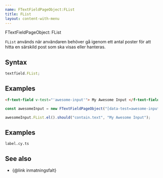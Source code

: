 ```yaml
---
name: FTextFieldPageObject:FList
title: FList
layout: content-with-menu
---
```


FTextFieldPageObject: FList

`FList` används när användaren behöver gå igenom ett antal poster för att hitta en särskild post som ska visas eller hanteras.

## Syntax

```ts
textfield.FList;
```

## Examples

```html static
<f-text-field v-test="'awesome-input'"> My Awesome Input </f-text-field>
```

```ts
const awesomeInput = new FTextFieldPageObject("[data-test=awesome-input]");

awesomeInput.FList.el().should("contain.text", "My Awesome Input");
```

## Examples

```import
label.cy.ts
```

## See also

-   {@link inmatningsfalt}
